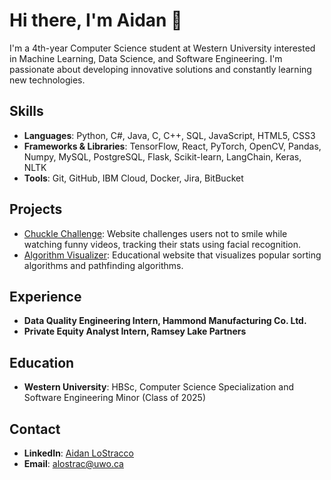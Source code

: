 # Hi there, I'm Aidan 👋

<!--
**alostracco/alostracco** is a ✨ _special_ ✨ repository because its `README.md` (this file) appears on your GitHub profile.

Here are some ideas to get you started:

- 🔭 I’m currently working on ...
- 🌱 I’m currently learning ...
- 👯 I’m looking to collaborate on ...
- 🤔 I’m looking for help with ...
- 💬 Ask me about ...
- 📫 How to reach me: ...
- 😄 Pronouns: ...
- ⚡ Fun fact: ...
-->
I'm a 4th-year Computer Science student at Western University interested in Machine Learning, Data Science, and Software Engineering. I'm passionate about developing innovative solutions and constantly learning new technologies.

## Skills
- **Languages**: Python, C#, Java, C, C++, SQL, JavaScript, HTML5, CSS3
- **Frameworks & Libraries**: TensorFlow, React, PyTorch, OpenCV, Pandas, Numpy, MySQL, PostgreSQL, Flask, Scikit-learn, LangChain, Keras, NLTK
- **Tools**: Git, GitHub, IBM Cloud, Docker, Jira, BitBucket

## Projects
- [Chuckle Challenge](https://github.com/alostracco/Chuckle-Challenge): Website challenges users not to smile while watching funny videos, tracking their stats using facial recognition.
- [Algorithm Visualizer](https://github.com/alostracco/Algorithm-Visualizer): Educational website that visualizes popular sorting algorithms and pathfinding algorithms.

## Experience
- **Data Quality Engineering Intern, Hammond Manufacturing Co. Ltd.**
- **Private Equity Analyst Intern, Ramsey Lake Partners**

## Education
- **Western University**: HBSc, Computer Science Specialization and Software Engineering Minor (Class of 2025)

## Contact
- **LinkedIn**: [Aidan LoStracco](https://www.linkedin.com/in/aidan-lostracco-1b815a222/)
- **Email**: alostrac@uwo.ca
